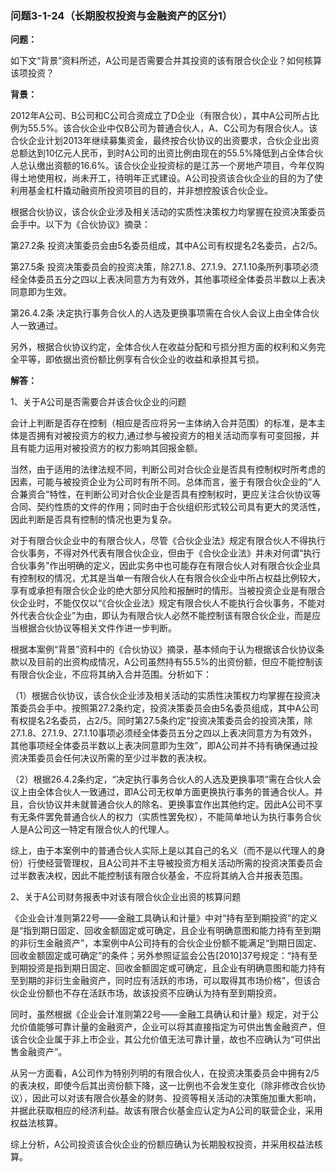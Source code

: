 ### 问题3-1-24（长期股权投资与金融资产的区分1）

**问题：**

如下文“背景”资料所述，A公司是否需要合并其投资的该有限合伙企业？如何核算该项投资？

**背景：**

2012年A公司、B公司和C公司合资成立了D企业（有限合伙），其中A公司所占比例为55.5%。该合伙企业中仅B公司为普通合伙人，A、C公司为有限合伙人。该合伙企业计划2013年继续募集资金，最终按合伙协议的出资要求，合伙企业出资总额达到10亿元人民币，到时A公司的出资比例由现在的55.5%降低到占全体合伙人总认缴出资额的16.6%。该合伙企业投资标的是江苏一个房地产项目，今年仅购得土地使用权，尚未开工，待明年正式建设。A公司投资该合伙企业的目的为了使利用基金杠杆撬动融资所投资项目的目的，并非想控股该合伙企业。

根据合伙协议，该合伙企业涉及相关活动的实质性决策权力均掌握在投资决策委员会手中。以下为《合伙协议》摘录：

第27.2条 投资决策委员会由5名委员组成，其中A公司有权提名2名委员，占2/5。

第27.5条
投资决策委员会的投资决策，除27.1.8、27.1.9、27.1.10条所列事项必须经全体委员五分之四以上表决同意方为有效外，其他事项经全体委员半数以上表决同意即为生效。

第26.4.2条
决定执行事务合伙人的人选及更换事项需在合伙人会议上由全体合伙人一致通过。

另外，根据合伙协议约定，全体合伙人在收益分配和亏损分担方面的权利和义务完全平等，即依据出资份额比例享有合伙企业的收益和承担其亏损。

**解答：**

1、关于A公司是否需要合并该合伙企业的问题

会计上判断是否存在控制（相应是否应将另一主体纳入合并范围）的标准，是本主体是否拥有对被投资方的权力,通过参与被投资方的相关活动而享有可变回报，并且有能力运用对被投资方的权力影响其回报金额。

当然，由于适用的法律法规不同，判断公司对合伙企业是否具有控制权时所考虑的因素，可能与被投资企业为公司时有所不同。总体而言，鉴于有限合伙企业的“人合兼资合”特性，在判断公司对合伙企业是否具有控制权时，更应关注合伙协议等合同、契约性质的文件的作用；同时由于合伙组织形式较公司具有更大的灵活性，因此判断是否具有控制的情况也更为复杂。

对于有限合伙企业中的有限合伙人，尽管《合伙企业法》规定有限合伙人不得执行合伙事务，不得对外代表有限合伙企业，但由于《合伙企业法》并未对何谓“执行合伙事务”作出明确的定义，因此实务中也可能存在有限合伙人对有限合伙企业具有控制权的情况，尤其是当单一有限合伙人在有限合伙企业中所占权益比例较大，享有或承担有限合伙企业的绝大部分风险和报酬时的情形。当被投资企业是有限合伙企业时，不能仅仅以“《合伙企业法》规定有限合伙人不能执行合伙事务，不能对外代表合伙企业”为由，即认为有限合伙人必然不能控制该有限合伙企业，而是应当根据合伙协议等相关文件作进一步判断。

根据本案例“背景”资料中的《合伙协议》摘录，基本倾向于认为根据该合伙协议条款以及目前的出资构成情况，A公司虽然持有55.5%的出资份额，但应不能控制该有限合伙企业，不应将其纳入合并范围。分析如下：

（1）根据合伙协议，该合伙企业涉及相关活动的实质性决策权力均掌握在投资决策委员会手中。按照第27.2条约定，投资决策委员会由5名委员组成，其中A公司有权提名2名委员，占2/5。同时第27.5条约定“投资决策委员会的投资决策，除27.1.8、27.1.9、27.1.10事项必须经全体委员五分之四以上表决同意方为有效外，其他事项经全体委员半数以上表决同意即为生效”，即A公司并不持有确保通过投资决策委员会任何决议所需的至少过半数的表决权。

（2）根据26.4.2条约定，“决定执行事务合伙人的人选及更换事项”需在合伙人会议上由全体合伙人一致通过，即A公司无权单方面更换执行事务的普通合伙人。并且，合伙协议并未就普通合伙人的除名、更换事宜作出其他约定。因此A公司不享有无条件罢免普通合伙人的权力（实质性罢免权），不能简单地认为执行事务合伙人是A公司这一特定有限合伙人的代理人。

综上，由于本案例中的普通合伙人实际上是以其自己的名义（而不是以代理人的身份）行使经营管理权，且A公司并不主导被投资方相关活动所需的投资决策委员会过半数表决权，因此不能控制该有限合伙基金，不应将其纳入合并报表范围。

2、关于A公司财务报表中对该有限合伙企业出资的核算问题

《企业会计准则第22号——金融工具确认和计量》中对“持有至到期投资”的定义是“指到期日固定、回收金额固定或可确定，且企业有明确意图和能力持有至到期的非衍生金融资产”，本案例中A公司持有的合伙企业份额不能满足“到期日固定、回收金额固定或可确定”的条件；另外参照证监会公告[2010]37号规定：“持有至到期投资是指到期日固定、回收金额固定或可确定，且企业有明确意图和能力持有至到期的非衍生金融资产，同时应有活跃的市场，可以取得其市场价格”，但该合伙企业份额也不存在活跃市场，故该投资不应确认为持有至到期投资。

同时，虽然根据《企业会计准则第22号——金融工具确认和计量》规定，对于公允价值能够可靠计量的金融资产，企业可以将其直接指定为可供出售金融资产，但该合伙企业属于非上市企业，其公允价值无法可靠计量，故也不应确认为“可供出售金融资产”。

从另一方面看，A公司作为特别列明的有限合伙人，在投资决策委员会中拥有2/5的表决权，即使今后其出资份额下降，这一比例也不会发生变化（除非修改合伙协议），因此可以对该有限合伙基金的财务、投资等相关活动的决策施加重大影响，并据此获取相应的经济利益。故该有限合伙基金应认定为A公司的联营企业，采用权益法核算。

综上分析，A公司投资该合伙企业的份额应确认为长期股权投资，并采用权益法核算。
